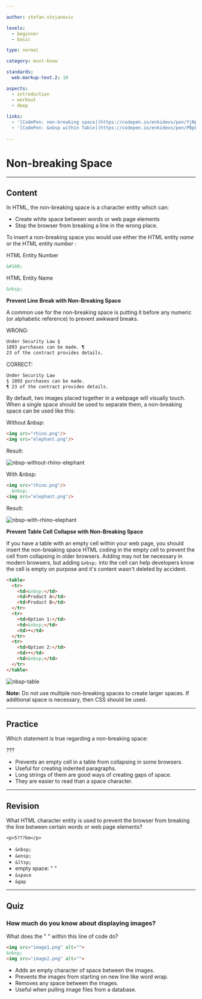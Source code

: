 ```yaml
---

author: stefan.stojanovic

levels:
  - beginner
  - basic

type: normal

category: must-know

standards:
  web.markup-text.2: 10

aspects:
  - introduction
  - workout
  - deep
  
links:
  - '[CodePen: non-breaking space](https://codepen.io/enkidevs/pen/YjNpVa){code}'
  - '[CodePen: &nbsp within Table](https://codepen.io/enkidevs/pen/PBpLqV){code}'
  
---
```

# Non-breaking Space

---
## Content

In HTML, the non-breaking space is a character entity which can:

* Create white space between words or web page elements
* Stop the browser from breaking a line in the wrong place.

To insert a non-breaking space you would use either the HTML entity *name* or the HTML entity *number* :

HTML Entity Number
```html
&#160;
```
HTML Entity Name
```html
&nbsp;
```
**Prevent Line Break with Non-Breaking Space**

A common use for the non-breaking space is putting it before any numeric (or alphabetic reference) to prevent awkward breaks. 

WRONG: 
```html
Under Security Law §
1893 purchases can be made. ¶
23 of the contract provides details.
```

CORRECT: 
```html
Under Security Law
§ 1893 purchases can be made.
¶ 23 of the contract provides details.
```

<!--[View CodePen](https://codepen.io/enkidevs/pen/YjNpVa)-->


By default, two images placed together in a webpage will visually touch. When a single space should be used to separate them, a non-breaking space can be used like this: 

Without &nbsp:
```html
<img src="rhino.png"/>
<img src="elephant.png"/>
```

Result:

![nbsp-without-rhino-elephant](%3Csvg%20xmlns%3D%22http%3A%2F%2Fwww.w3.org%2F2000%2Fsvg%22%20width%3D%22320%22%20height%3D%22196%22%3E%3Cg%20fill%3D%22none%22%20fill-rule%3D%22evenodd%22%3E%3Crect%20width%3D%22320%22%20height%3D%22196%22%20fill%3D%22%23FFF%22%20rx%3D%229%22%2F%3E%3Cg%20fill-rule%3D%22nonzero%22%3E%3Cg%20fill%3D%22%23F2B9F0%22%3E%3Cpath%20d%3D%22M66.61946%20119.6042c-.80816-3.0014-2.26284-5.84056-4.28325-8.27413-.80816-.8923-1.69713-1.62238-2.90937-1.86573-1.13143-.24336-2.26285%200-3.31346.56783-1.13142.56783-2.0204%201.46014-2.82856%202.43356-1.77795%202.35245-2.82856%204.94826-3.23264%207.86854-.40408%202.35244-.40408%204.7049-.16163%206.97622.08081%201.13566.16163%202.27133.16163%203.407v.08111c.56571.24336%201.21224.48671%201.85877.73007%202.82856.97343%206.38446%201.54126%2011.0718%201.78462%201.69713.08112%203.47508.08112%205.49548.08112%200-.24336-.08081-.48672-.08081-.8112-.24245-4.38041-.56572-8.76083-1.77796-12.97901zm17.77953%2011.1944c-.16163-3.32587-.56571-6.57063-1.69714-9.73426-.4849-1.37903-1.13142-2.67693-2.10121-3.8126-.32327-.32447-.72735-.64894-1.13143-.97342-.64653-.4056-1.29306-.4056-1.85877.08112-.72734.56783-1.45469%201.21678-2.0204%201.94685-1.77795%202.1091-2.74774%204.62378-3.23264%207.3007-.4849%202.5958-.72734%205.1105-1.13142%207.7063.64653%200%201.37387-.08112%202.10121-.08112%202.90938-.16224%206.0612-.4056%209.5363-.73007.64652-.08112%201.21223-.08112%201.85876-.16224%200-.08112-.08081-.16224-.08081-.24336-.16164-.4056-.16164-.8923-.24245-1.2979z%22%2F%3E%3Cpath%20d%3D%22M123.51394%2083.91189c-17.29463-25.95804-14.70851-22.14546-18.6685-26.85035.88898-2.1091%201.69714-4.13706%201.85877-6.81399.08082-1.37902%200-2.67692-.72735-3.97482-.4849-.89231-1.29305-1.37902-2.34366-1.37902-2.34366%200-5.49549%202.35244-7.1118%204.62377-19.1534-15.57482-22.06278-6.57063-32.16478%202.75804-10.102-14.35804-17.69871-.40559-5.41468%205.35385C46.41546%2071.0951%2041.64731%2091.86154%2042.0514%20109.46434c.08082%203.40699.08082%206.57062.40408%209.40979-3.23264%202.51468-5.73793%205.67832-7.43507%209.4909-.80816%201.86574-1.45469%203.73147-1.69714%205.75945-.64652%205.5972%202.66693%2011.43776%207.43508%2013.7902.32326.16224.4849.4056.4849.8112-.08082%202.10909.32326%204.21818.80815%206.24615.08082.24336.16164.56783.32327.81119.56571.81119%201.77795.81119%202.18203-.08112.16163-.32448.16163-.73007.16163-1.05455-.08081-.81119-.32326-1.54126-.40408-2.27133-.16163-.73007-.24245-1.54125-.32326-2.43356.88897.48671%201.69713.8923%202.42448%201.21678.64653.32448%201.21224.64895%201.85877.8923.64653.24337%201.21224.08113%201.61632-.40559.32326-.4867.40408-1.13566%200-1.62237-.16163-.24336-.4849-.4056-.72735-.56784-.88897-.4867-1.77795-.8923-2.66692-1.37902-.32327-.16223-.64653-.32447-1.05061-.56783.40408-.16224.64652-.32447.96979-.4056%201.0506-.40559%202.10122-.73006%203.15182-1.05454.24245-.08112.4849-.16224.72735-.32447.4849-.32448.64653-.8112.56571-1.37903-.08082-.4867-.4849-.97342-1.0506-.97342-.32327%200-.72735%200-1.05062.16224l-3.63672%201.21678c-.16163.08112-.32326.08112-.5657.16224.5657-2.02797%201.0506-3.89371%201.93958-5.67832.16163-.4056.40408-.8112.4849-1.21679.16162-.97342-.80817-1.7035-1.69715-1.37902-.4849.16224-.72734.48671-.88897.8923-.56571%201.29791-1.13143%202.59581-1.61632%203.97483-.40408%201.21679-.72735%202.51469-1.13143%203.89371-.24244-.16224-.4849-.24336-.64652-.4056-3.39428-2.27132-5.89957-7.3007-4.5257-12.0867%201.21224-4.21819%203.39427-7.78742%206.62691-10.7077.64653%202.83916%201.93959%205.27273%204.36407%207.13846-.16163-2.35245-.24245-4.78601-.08082-7.13846.32327-4.2993%201.61632-8.27413%204.36407-11.6%201.29305-1.62238%202.90937-2.83916%204.92977-3.407%202.66693-.73006%205.0106-.16223%207.11181%201.7035%201.29306%201.21679%202.26285%202.5958%203.15183%204.13707%201.5355%202.67692%202.66693%205.5972%203.15182%208.67972.08082.32447.16163.64895.16163.97342.32327-.4056.4849-.81119.64653-1.21678%201.05061-2.51469%202.42448-4.78601%204.60652-6.57063%202.42448-2.02797%204.84896-1.7035%207.03099.48671%201.29306%201.21679%202.0204%202.83916%202.66693%204.46154.88897%202.19021%201.37387%204.38042%201.69713%206.73287.24245%201.62238.32327%203.24475.4849%204.86713%200%20.32448%200%20.64895-.08082.89231.88898%200%201.85877-.08112%202.74775-.24336%2011.79914-1.37902%209.77874-7.62517%209.21303-13.70909-.4849-.16224-.9698-.4056-1.37388-.64895-2.26285-1.2979-4.12161-2.92028-5.81875-4.94825-2.9902-3.65035-5.89957-7.3007-8.40487-11.1944-.40408-.64896-.96979-1.2979-1.45468-1.94686-.08082-.16224-.24245-.24336-.32327-.4056-.32326-.56783-.32326-1.21678.08082-1.62237.40408-.48671%201.0506-.56783%201.61632-.24336.32326.16224.64653.48672.88897.8112.56572.81118%201.21224%201.54125%201.77796%202.43356%202.66692%203.97482%205.5763%207.7063%208.64731%2011.35664%201.0506%201.21678%202.26285%202.19021%203.5559%203.0014%202.42449%201.62238%204.12162%201.62238%205.33386%201.21678%209.45548-5.67832%2027.63908-20.36084%2019.71911-32.28531z%22%2F%3E%3C%2Fg%3E%3Cpath%20fill%3D%22%23000%22%20d%3D%22M86.17694%2072.23077c-.80816-.64895-2.26285-.56783-2.5053.24336-.16163.56783.80816%201.2979.80816%201.2979.24245.97342-.24244%201.46014-.08081%202.02797.40408%201.46014%201.29305%202.1091%202.10121%201.86573%201.5355-.4056%201.29306-4.13706-.32326-5.43496zm6.78855-2.10909c-.80816-.64895-2.26285-.56783-2.5053.24335-.16163.56784.80816%201.2979.80816%201.2979.24245.97343-.24245%201.46015-.08082%202.02798.40408%201.46014%201.29306%202.10909%202.10122%201.86573%201.45469-.4056%201.29306-4.13706-.32326-5.43496z%22%2F%3E%3Cpath%20fill%3D%22%239E0098%22%20d%3D%22M138.06082%2069.31049c-.08081.56783-.16163%201.13566-.32326%201.7035-.4849%201.37902-.9698%202.83916-1.69714%204.21818-1.37387%202.83916-2.99019%205.43496-5.01059%207.86853-2.10122%202.43357-4.5257%204.54266-7.27344%206.16503-1.93959%201.13567-4.12162%201.7035-6.38447%201.86574-.4849%200-.96979%200-1.45469-.16224-2.26284-.73007-3.79835-2.27133-4.36406-4.54266-.16163-.56783%200-1.21678.08082-1.86573%200-.24336.32326-.4056.4849-.56783.40407-.24336.88897-.48672%201.37386-.56784%204.44489-1.2979%208.40487-3.65034%2012.0416-6.57062l9.69791-8.03077c.4849-.4056%201.05061-.8112%201.69714-1.13567.4849-.24335.72734-.16224.88898.32448.08081.4056.16163.8923.24244%201.2979zm-31.84151%209.40979c-1.61632%200-2.90937-.64895-3.79835-2.02797-.88898-1.37902-1.5355-2.83916-2.10122-4.38042-.16163-.56783.24245-1.78462.88898-2.1091.64653-.32447%201.21224-.64894%201.93958-.8923%202.5053-.97343%204.92978-1.86573%207.43508-2.75804%202.5053-.97343%204.68733-2.51469%206.95017-3.97483%201.61633-1.05454%203.15183-2.1902%204.84897-3.16363.5657-.32448%201.29305-.56784%201.93958-.8112.64653-.24335%201.37387-.08111%201.93958.16224.56572.24336.80817.48672.72735%201.13567-.08082.56783-.16163%201.21678-.40408%201.7035-2.34367%205.67832-5.89957%2010.46433-11.0718%2013.87132-2.42448%201.54126-5.0914%202.67693-8.00078%203.16364-.4849%200-.88898.08112-1.29306.08112z%22%2F%3E%3Cpath%20fill%3D%22%23000%22%20d%3D%22M62.82111%20128.36504c-.08082-.97343-.32326-1.86574-.64653-2.83917-.4849-1.46014-1.85877-1.46014-2.66693-.40559-.24244.4056-.5657.73007-.72734%201.21678-.32326.8112-.64653%201.62238-.9698%202.35245-.0808.16224-.16162.4056-.16162.56783h-.08082c-.08082-.32447-.08082-.64895-.16163-.97342-.24245-1.13567-.56571-2.27133-1.13143-3.32588-.24244-.4056-.4849-.73007-.80816-1.05454-.4849-.4056-1.13142-.48672-1.61632%200-.32326.24335-.64653.56783-.80816.97342-.32326.64895-.64653%201.37902-.72734%202.1091-.16163%201.54125-.16163%203.08251-.32327%204.62377%202.82856.97343%206.38447%201.54126%2011.0718%201.78462v-.4056c0-1.62238-.08082-3.08252-.24245-4.62377zm19.88074-.81119c-.08081-.64895-.32326-1.2979-.56571-1.94686-.56571-1.13566-1.5355-1.13566-2.10122-.08112-.40408.64896-.64653%201.46014-.96979%202.19021-.24245.56784-.32326%201.05455-.4849%201.62238-.24244-1.21678-.40408-2.43356-.96979-3.48811-.16163-.32448-.4849-.73007-.72734-.97343-.40408-.32447-.88898-.4056-1.37387-.08112-.64653.32448-1.13143.89231-1.29306%201.54126-.24245.89231-.56571%201.78462-.64653%202.67693-.16163%201.21678-.16163%202.51468-.16163%203.73146%200%20.16224%200%20.32448.08082.4056%202.90937-.16224%206.0612-.4056%209.53629-.73007.08081-.16224.08081-.32448.08081-.56783-.24245-1.2979-.24245-2.75805-.40408-4.2993z%22%2F%3E%3C%2Fg%3E%3Cg%20fill-rule%3D%22nonzero%22%3E%3Cg%20fill%3D%22%23AAC5DD%22%3E%3Cpath%20d%3D%22M162.19082%2077.13325c.73028-.8135%201.70398-.8135%202.5154-.08135%204.21936%203.9048%201.54168%2011.63305%205.59876%201.38295.16229-.4881.48685-.89485.81142-1.3016%204.62507-4.7183%202.75881%2013.016%204.70621%2020.74425.32457%201.3016.81142%202.52185%201.78512%203.5794%2012.65809%2013.74816%2023.77449-67.6832%2060.53164-52.47075%2012.82037%205.28775%2051.20035%2061.5006%2023.12535%2082.0008%201.70398%201.7897%202.9211%203.82346%203.65137%206.1826.32457%201.22026.48685%202.52186.16229%203.82346-.40571%202.03375-1.5417%203.7421-3.24567%204.881l-1.46055.9762c0%20.24405.08115.40675.08115.56945.24342%201.54565.48685%203.00995.73027%204.5556.08114.3254%200%20.73215-.08114%201.05755-.16228.4881-.568.8135-1.13598.8135-.48685%200-.89256-.24405-1.13599-.6508-.08114-.24405-.16228-.56945-.24342-.8135-.16228-.8135-.24343-1.627-.32457-2.52185-.24342.08135-.32456.1627-.48685.24405l-2.19082%201.22025c-.73027.40675-1.46055.24405-1.78511-.40675-.40571-.6508-.16229-1.3016.48684-1.7897l1.21713-.73215.73027-.4881c-.32456-.1627-.56799-.1627-.81141-.1627-.73028-.08135-1.46055-.08135-2.19083-.1627-.56799-.08135-.9737-.3254-1.21712-.89485-.24343-.8135.32457-1.54565%201.21712-1.54565.81142%200%201.62284.08135%202.43425.08135.81142%200%201.78512.1627%202.5154-.08135.8114-.24405%201.46054-.89485%202.19081-1.38295%201.78512-1.38295%202.43425-3.17265%201.9474-5.28775-.32456-1.4643-.9737-2.7659-1.86625-3.98615-.48685-.6508-1.05484-1.3016-1.62284-1.9524-2.51539%201.54565-5.51762%202.7659-9.00671%203.7421-.08115-.9762-.16229-2.03375-.40571-3.00995-.40571-2.52185-.9737-4.96235-2.02854-7.3215-1.13598-2.6032-2.67767-4.881-5.03078-6.508-1.70397-1.1389-3.48909-1.9524-5.59877-2.03375-2.27197-.08135-4.13822.73215-5.59877%202.52185-.89256%201.05755-1.5417%202.2778-1.9474%203.66075-.4057%201.22025-.64913%202.52185-.9737%203.7421%200%20.1627-.08114.24405-.08114.40675h-.16229c-.24342-.6508-.56799-1.3016-.81141-2.03375-1.13598-2.4405-2.59653-4.5556-4.62507-6.3453-1.46055-1.22025-3.00224-2.1151-4.8685-2.4405-2.43425-.40675-4.54393.24405-6.2479%202.03375-.81142.8135-1.46055%201.7897-1.9474%202.7659-1.46055%203.00995-2.3531%206.1826-2.27197%209.51795%200%201.54565.08115%203.0913.16229%204.5556v.24405c-7.46503-3.5794-7.2216-17.00215-6.00448-26.27605.24342-3.5794%205.76105-4.31156%2016.47174-11.5517%203.40795%201.7897%203.32681%201.7897%203.65138%201.87104%201.21712.40675%202.19082-1.1389%201.21712-2.03375-.9737-.9762-2.9211-.8135-5.35535-4.31155-1.21712-1.7897-1.46054-2.2778-2.19082-2.35915-3.08338-.40675-.16228%203.4167.89256%204.881-17.20202%209.19255-32.21322%2030.99436-48.68496%2011.8771-5.76106-6.9961-9.169-26.8455-5.19307-30.99435z%22%2F%3E%3Cpath%20d%3D%22M230.51205%20137.82036v-.9762c0-3.0913%200-6.10125.568-9.1112.24342-1.38295.73027-2.7659%201.13598-4.14885.16228-.4881.4057-.9762.73027-1.4643%201.29827-2.1151%203.00224-2.84725%205.35535-2.19645%201.86626.4881%203.40795%201.54565%204.70621%203.00995%201.70398%201.87105%202.67767%204.0675%203.3268%206.508.64914%202.1151%201.05485%204.31155%201.21713%206.58935v.8135c-.9737.24405-1.9474.40675-3.00224.56945-.08114-1.05755-.24342-2.19645-.48685-3.254-.16228-.56945-.32456-1.1389-.56799-1.627-.24342-.56945-.56799-1.05755-.9737-1.4643-.64913-.73215-1.54169-.8135-2.27196-.1627-.40571.40675-.89256.9762-1.05484%201.54565-.40571.9762-.64914%202.03375-1.05484%203.17265-.08115-.1627-.16229-.40675-.24343-.56945-.32457-.73215-.64913-1.4643-1.05484-2.1151-.24343-.40675-.568-.8135-.9737-1.22025-.9737-.9762-2.10968-.73215-2.75881.4881-.16229.3254-.32457.6508-.40571%201.05755-.24343%201.38295-.48685%202.84725-.64914%204.2302-.08114.4881%200%20.8135.24343%201.05755h-2.10968c.24342-.3254.32456-.4881.32456-.73215zm-20.20425-2.2778c-.16229-2.1151-.24343-4.14885-.08115-6.26395.08114-.9762.24343-1.9524.568-2.84725.56799-1.87105%201.21712-3.7421%202.51538-5.3691.73028-.9762%201.78512-1.54565%203.00224-1.70835.89256-.1627%201.78512.08135%202.59653.40675%201.70398.73215%203.08339%201.9524%204.21937%203.33535%201.78511%202.19645%202.9211%204.79965%203.57023%207.4842.48685%202.03375.73027%204.0675%201.13598%206.10125.08114.40675.08114.89485.16228%201.3016%200%20.1627.08115.3254.16229.4881-1.46055%200-3.00224-.08135-4.54393-.1627.16228-.1627.24342-.40675.32456-.6508.08115-.1627.08115-.40675.08115-.56945-.08115-1.70835-.24343-3.49805-.81142-5.12505-.24342-.6508-.568-1.3016-1.05484-1.7897-.81142-.73215-1.62283-.6508-2.27197.1627-.32456.40675-.56799.89485-.81141%201.4643-.32457.8135-.64913%201.627-.9737%202.52185-.08114.1627-.16228.40675-.24343.56945h-.16228c-.16228-.56945-.24342-1.22025-.4057-1.7897-.24343-.8135-.568-1.70835-.89256-2.52185-.16229-.40675-.48685-.73215-.81142-.9762-.64913-.56945-1.29827-.56945-1.9474.08135s-1.05484%201.38295-1.29826%202.2778c-.24343%201.22025-.48685%202.35915-.64914%203.5794-.08114.4881-.16228%201.05755-.16228%201.627v.1627c-.4057-.08135-.73028-.08135-1.13598-.1627h-.16229v-.24405c.08114-.73215.08114-1.05755.08114-1.38295z%22%2F%3E%3C%2Fg%3E%3Cpath%20fill%3D%22%231B6DA2%22%20d%3D%22M199.84053%2046.38295c-3.00224-.40675-5.59877.56945-7.70845%202.84725-2.19083%202.2778-3.32681%204.96235-3.97594%207.9723-.16229.8135-.32457%201.70835-.40571%202.6032-.08114.8135-.08114%201.627-.16228%202.2778.08114%203.00995.73027%205.61315%202.19082%208.05365.64913%201.05755%201.29826%202.1151%201.86626%203.17265.73027%201.3016%201.29826%202.68455%201.62283%204.14885.32456%201.627.16228%203.254%200%204.881l-.48685%204.14885c5.2742-10.5755%2011.60325-23.7542%2020.04198-31.8892%200-.08135-.08115-.08135-.08115-.1627-3.00224-4.79965-7.38388-7.3215-12.90151-8.05365zm88.76891%2044.2544c-.4057-1.7897-1.05484-3.4167-2.10968-4.79965-1.46055-1.9524-3.00224-3.82345-4.54393-5.77585-.56799-.73215-1.13598-1.4643-1.70397-2.2778-1.13598-1.627-1.78512-3.49805-1.62283-5.5318.16228-2.1151.4057-4.31155.64913-6.42665.16228-1.7897.32457-3.5794.32457-5.45045-.08115-3.5794-1.37941-6.6707-3.81366-9.35525-1.78511-2.03375-3.8948-3.66075-6.49133-4.5556-6.32904-2.35915-12.0901-1.22025-17.03973%203.4167-2.02855%201.9524-3.57024%204.2302-4.62508%206.8334h-.16228c8.03302%208.9485%2017.52659%2023.99825%2021.6648%2038.7226.08115.1627.1623.24405.24343.40675.568.73215%201.21713%201.4643%201.86626%202.1151.73027.73215%201.70397%201.22025%202.75882%201.4643%203.3268.73215%206.57247.73215%209.89927-.40675%202.9211-.9762%205.59877-4.14885%204.70621-8.37905z%22%2F%3E%3Cpath%20fill%3D%22%23000%22%20d%3D%22M211.6872%20135.21716c.16229-1.22025.40571-2.35915.64914-3.5794.16228-.89485.64913-1.627%201.29826-2.2778.64913-.56945%201.29827-.6508%201.9474-.08135.32457.3254.64913.6508.81142.9762.32456.8135.64913%201.627.89255%202.52185.16229.56945.24343%201.22025.40571%201.7897h.16228c.08115-.1627.16229-.40675.24343-.56945.32457-.8135.64913-1.70835.9737-2.52185.24342-.4881.48685-.9762.81141-1.4643.64914-.8135%201.46055-.89485%202.27197-.1627.56799.4881.81142%201.1389%201.05484%201.7897.568%201.627.73027%203.4167.81142%205.12505%200%20.1627%200%20.40675-.08115.56945-.08114.24405-.16228.4881-.32456.6508-3.73252-.24405-7.7896-.6508-12.0901-1.22025v-.1627c0-.3254.08114-.8135.16228-1.38295zm20.44769%202.1151c.16228-1.38295.4057-2.84725.64913-4.2302.08114-.3254.24342-.73215.4057-1.05755.64914-1.22025%201.78512-1.4643%202.75882-.4881.32457.3254.64913.73215.9737%201.22025.4057.6508.73028%201.4643%201.05484%202.1151.08114.1627.16229.40675.24343.56945.32456-1.05755.64913-2.1151%201.05484-3.17265.24342-.56945.64913-1.05755%201.05484-1.54565.73027-.6508%201.62283-.56945%202.27196.1627.40571.4881.73028.9762.9737%201.4643.24343.4881.40571%201.05755.568%201.627.24342%201.05755.4057%202.1151.48684%203.254-3.65137.6508-7.70845.9762-12.25238%201.05755-.16228-.1627-.24342-.4881-.24342-.9762zm-8.11416-62.88356c.73027-.56945%202.02854-.56945%202.27196.1627.16228.4881-.73027%201.22025-.73027%201.22025-.16229.89485.24342%201.3016.16228%201.87105-.32457%201.38295-1.13598%201.9524-1.86626%201.70835-1.3794-.40675-1.29826-3.7421.16229-4.96235zm-6.08563-1.7897c.73028-.56945%202.02855-.56945%202.27197.1627.16228.4881-.73027%201.22025-.73027%201.22025-.16229.89485.24342%201.3016.16228%201.87105-.32457%201.38295-1.13598%201.9524-1.86626%201.70835-1.46055-.40675-1.29826-3.7421.16229-4.96235z%22%2F%3E%3C%2Fg%3E%3Cpath%20stroke%3D%22%23F2B9F0%22%20stroke-width%3D%223%22%20d%3D%22M22.5%2021.5h126v153h-126z%22%2F%3E%3Cpath%20stroke%3D%22%23AAC5DD%22%20stroke-width%3D%223%22%20d%3D%22M151.5%2021.5h144v153h-144z%22%2F%3E%3C%2Fg%3E%3C%2Fsvg%3E)

With &nbsp:
```html
<img src="rhino.png"/>
  &nbsp;
<img src="elephant.png"/>
```

Result:

![nbsp-with-rhino-elephant](%3Csvg%20xmlns%3D%22http%3A%2F%2Fwww.w3.org%2F2000%2Fsvg%22%20width%3D%22320%22%20height%3D%22196%22%3E%3Cg%20fill%3D%22none%22%20fill-rule%3D%22evenodd%22%3E%3Crect%20width%3D%22320%22%20height%3D%22196%22%20fill%3D%22%23FFF%22%20rx%3D%229%22%2F%3E%3Cg%20fill-rule%3D%22nonzero%22%3E%3Cg%20fill%3D%22%23F2B9F0%22%3E%3Cpath%20d%3D%22M66.61946%20119.6042c-.80816-3.0014-2.26284-5.84056-4.28325-8.27413-.80816-.8923-1.69713-1.62238-2.90937-1.86573-1.13143-.24336-2.26285%200-3.31346.56783-1.13142.56783-2.0204%201.46014-2.82856%202.43356-1.77795%202.35245-2.82856%204.94826-3.23264%207.86854-.40408%202.35244-.40408%204.7049-.16163%206.97622.08081%201.13566.16163%202.27133.16163%203.407v.08111c.56571.24336%201.21224.48671%201.85877.73007%202.82856.97343%206.38446%201.54126%2011.0718%201.78462%201.69713.08112%203.47508.08112%205.49548.08112%200-.24336-.08081-.48672-.08081-.8112-.24245-4.38041-.56572-8.76083-1.77796-12.97901zm17.77953%2011.1944c-.16163-3.32587-.56571-6.57063-1.69714-9.73426-.4849-1.37903-1.13142-2.67693-2.10121-3.8126-.32327-.32447-.72735-.64894-1.13143-.97342-.64653-.4056-1.29306-.4056-1.85877.08112-.72734.56783-1.45469%201.21678-2.0204%201.94685-1.77795%202.1091-2.74774%204.62378-3.23264%207.3007-.4849%202.5958-.72734%205.1105-1.13142%207.7063.64653%200%201.37387-.08112%202.10121-.08112%202.90938-.16224%206.0612-.4056%209.5363-.73007.64652-.08112%201.21223-.08112%201.85876-.16224%200-.08112-.08081-.16224-.08081-.24336-.16164-.4056-.16164-.8923-.24245-1.2979z%22%2F%3E%3Cpath%20d%3D%22M123.51394%2083.91189c-17.29463-25.95804-14.70851-22.14546-18.6685-26.85035.88898-2.1091%201.69714-4.13706%201.85877-6.81399.08082-1.37902%200-2.67692-.72735-3.97482-.4849-.89231-1.29305-1.37902-2.34366-1.37902-2.34366%200-5.49549%202.35244-7.1118%204.62377-19.1534-15.57482-22.06278-6.57063-32.16478%202.75804-10.102-14.35804-17.69871-.40559-5.41468%205.35385C46.41546%2071.0951%2041.64731%2091.86154%2042.0514%20109.46434c.08082%203.40699.08082%206.57062.40408%209.40979-3.23264%202.51468-5.73793%205.67832-7.43507%209.4909-.80816%201.86574-1.45469%203.73147-1.69714%205.75945-.64652%205.5972%202.66693%2011.43776%207.43508%2013.7902.32326.16224.4849.4056.4849.8112-.08082%202.10909.32326%204.21818.80815%206.24615.08082.24336.16164.56783.32327.81119.56571.81119%201.77795.81119%202.18203-.08112.16163-.32448.16163-.73007.16163-1.05455-.08081-.81119-.32326-1.54126-.40408-2.27133-.16163-.73007-.24245-1.54125-.32326-2.43356.88897.48671%201.69713.8923%202.42448%201.21678.64653.32448%201.21224.64895%201.85877.8923.64653.24337%201.21224.08113%201.61632-.40559.32326-.4867.40408-1.13566%200-1.62237-.16163-.24336-.4849-.4056-.72735-.56784-.88897-.4867-1.77795-.8923-2.66692-1.37902-.32327-.16223-.64653-.32447-1.05061-.56783.40408-.16224.64652-.32447.96979-.4056%201.0506-.40559%202.10122-.73006%203.15182-1.05454.24245-.08112.4849-.16224.72735-.32447.4849-.32448.64653-.8112.56571-1.37903-.08082-.4867-.4849-.97342-1.0506-.97342-.32327%200-.72735%200-1.05062.16224l-3.63672%201.21678c-.16163.08112-.32326.08112-.5657.16224.5657-2.02797%201.0506-3.89371%201.93958-5.67832.16163-.4056.40408-.8112.4849-1.21679.16162-.97342-.80817-1.7035-1.69715-1.37902-.4849.16224-.72734.48671-.88897.8923-.56571%201.29791-1.13143%202.59581-1.61632%203.97483-.40408%201.21679-.72735%202.51469-1.13143%203.89371-.24244-.16224-.4849-.24336-.64652-.4056-3.39428-2.27132-5.89957-7.3007-4.5257-12.0867%201.21224-4.21819%203.39427-7.78742%206.62691-10.7077.64653%202.83916%201.93959%205.27273%204.36407%207.13846-.16163-2.35245-.24245-4.78601-.08082-7.13846.32327-4.2993%201.61632-8.27413%204.36407-11.6%201.29305-1.62238%202.90937-2.83916%204.92977-3.407%202.66693-.73006%205.0106-.16223%207.11181%201.7035%201.29306%201.21679%202.26285%202.5958%203.15183%204.13707%201.5355%202.67692%202.66693%205.5972%203.15182%208.67972.08082.32447.16163.64895.16163.97342.32327-.4056.4849-.81119.64653-1.21678%201.05061-2.51469%202.42448-4.78601%204.60652-6.57063%202.42448-2.02797%204.84896-1.7035%207.03099.48671%201.29306%201.21679%202.0204%202.83916%202.66693%204.46154.88897%202.19021%201.37387%204.38042%201.69713%206.73287.24245%201.62238.32327%203.24475.4849%204.86713%200%20.32448%200%20.64895-.08082.89231.88898%200%201.85877-.08112%202.74775-.24336%2011.79914-1.37902%209.77874-7.62517%209.21303-13.70909-.4849-.16224-.9698-.4056-1.37388-.64895-2.26285-1.2979-4.12161-2.92028-5.81875-4.94825-2.9902-3.65035-5.89957-7.3007-8.40487-11.1944-.40408-.64896-.96979-1.2979-1.45468-1.94686-.08082-.16224-.24245-.24336-.32327-.4056-.32326-.56783-.32326-1.21678.08082-1.62237.40408-.48671%201.0506-.56783%201.61632-.24336.32326.16224.64653.48672.88897.8112.56572.81118%201.21224%201.54125%201.77796%202.43356%202.66692%203.97482%205.5763%207.7063%208.64731%2011.35664%201.0506%201.21678%202.26285%202.19021%203.5559%203.0014%202.42449%201.62238%204.12162%201.62238%205.33386%201.21678%209.45548-5.67832%2027.63908-20.36084%2019.71911-32.28531z%22%2F%3E%3C%2Fg%3E%3Cpath%20fill%3D%22%23000%22%20d%3D%22M86.17694%2072.23077c-.80816-.64895-2.26285-.56783-2.5053.24336-.16163.56783.80816%201.2979.80816%201.2979.24245.97342-.24244%201.46014-.08081%202.02797.40408%201.46014%201.29305%202.1091%202.10121%201.86573%201.5355-.4056%201.29306-4.13706-.32326-5.43496zm6.78855-2.10909c-.80816-.64895-2.26285-.56783-2.5053.24335-.16163.56784.80816%201.2979.80816%201.2979.24245.97343-.24245%201.46015-.08082%202.02798.40408%201.46014%201.29306%202.10909%202.10122%201.86573%201.45469-.4056%201.29306-4.13706-.32326-5.43496z%22%2F%3E%3Cpath%20fill%3D%22%239E0098%22%20d%3D%22M138.06082%2069.31049c-.08081.56783-.16163%201.13566-.32326%201.7035-.4849%201.37902-.9698%202.83916-1.69714%204.21818-1.37387%202.83916-2.99019%205.43496-5.01059%207.86853-2.10122%202.43357-4.5257%204.54266-7.27344%206.16503-1.93959%201.13567-4.12162%201.7035-6.38447%201.86574-.4849%200-.96979%200-1.45469-.16224-2.26284-.73007-3.79835-2.27133-4.36406-4.54266-.16163-.56783%200-1.21678.08082-1.86573%200-.24336.32326-.4056.4849-.56783.40407-.24336.88897-.48672%201.37386-.56784%204.44489-1.2979%208.40487-3.65034%2012.0416-6.57062l9.69791-8.03077c.4849-.4056%201.05061-.8112%201.69714-1.13567.4849-.24335.72734-.16224.88898.32448.08081.4056.16163.8923.24244%201.2979zm-31.84151%209.40979c-1.61632%200-2.90937-.64895-3.79835-2.02797-.88898-1.37902-1.5355-2.83916-2.10122-4.38042-.16163-.56783.24245-1.78462.88898-2.1091.64653-.32447%201.21224-.64894%201.93958-.8923%202.5053-.97343%204.92978-1.86573%207.43508-2.75804%202.5053-.97343%204.68733-2.51469%206.95017-3.97483%201.61633-1.05454%203.15183-2.1902%204.84897-3.16363.5657-.32448%201.29305-.56784%201.93958-.8112.64653-.24335%201.37387-.08111%201.93958.16224.56572.24336.80817.48672.72735%201.13567-.08082.56783-.16163%201.21678-.40408%201.7035-2.34367%205.67832-5.89957%2010.46433-11.0718%2013.87132-2.42448%201.54126-5.0914%202.67693-8.00078%203.16364-.4849%200-.88898.08112-1.29306.08112z%22%2F%3E%3Cpath%20fill%3D%22%23000%22%20d%3D%22M62.82111%20128.36504c-.08082-.97343-.32326-1.86574-.64653-2.83917-.4849-1.46014-1.85877-1.46014-2.66693-.40559-.24244.4056-.5657.73007-.72734%201.21678-.32326.8112-.64653%201.62238-.9698%202.35245-.0808.16224-.16162.4056-.16162.56783h-.08082c-.08082-.32447-.08082-.64895-.16163-.97342-.24245-1.13567-.56571-2.27133-1.13143-3.32588-.24244-.4056-.4849-.73007-.80816-1.05454-.4849-.4056-1.13142-.48672-1.61632%200-.32326.24335-.64653.56783-.80816.97342-.32326.64895-.64653%201.37902-.72734%202.1091-.16163%201.54125-.16163%203.08251-.32327%204.62377%202.82856.97343%206.38447%201.54126%2011.0718%201.78462v-.4056c0-1.62238-.08082-3.08252-.24245-4.62377zm19.88074-.81119c-.08081-.64895-.32326-1.2979-.56571-1.94686-.56571-1.13566-1.5355-1.13566-2.10122-.08112-.40408.64896-.64653%201.46014-.96979%202.19021-.24245.56784-.32326%201.05455-.4849%201.62238-.24244-1.21678-.40408-2.43356-.96979-3.48811-.16163-.32448-.4849-.73007-.72734-.97343-.40408-.32447-.88898-.4056-1.37387-.08112-.64653.32448-1.13143.89231-1.29306%201.54126-.24245.89231-.56571%201.78462-.64653%202.67693-.16163%201.21678-.16163%202.51468-.16163%203.73146%200%20.16224%200%20.32448.08082.4056%202.90937-.16224%206.0612-.4056%209.53629-.73007.08081-.16224.08081-.32448.08081-.56783-.24245-1.2979-.24245-2.75805-.40408-4.2993z%22%2F%3E%3C%2Fg%3E%3Cg%20fill-rule%3D%22nonzero%22%3E%3Cg%20fill%3D%22%23AAC5DD%22%3E%3Cpath%20d%3D%22M164.19082%2077.13325c.73028-.8135%201.70398-.8135%202.5154-.08135%204.21936%203.9048%201.54168%2011.63305%205.59876%201.38295.16229-.4881.48685-.89485.81142-1.3016%204.62507-4.7183%202.75881%2013.016%204.70621%2020.74425.32457%201.3016.81142%202.52185%201.78512%203.5794%2012.65809%2013.74816%2023.77449-67.6832%2060.53164-52.47075%2012.82037%205.28775%2051.20035%2061.5006%2023.12535%2082.0008%201.70398%201.7897%202.9211%203.82346%203.65137%206.1826.32457%201.22026.48685%202.52186.16229%203.82346-.40571%202.03375-1.5417%203.7421-3.24567%204.881l-1.46055.9762c0%20.24405.08115.40675.08115.56945.24342%201.54565.48685%203.00995.73027%204.5556.08114.3254%200%20.73215-.08114%201.05755-.16228.4881-.568.8135-1.13598.8135-.48685%200-.89256-.24405-1.13599-.6508-.08114-.24405-.16228-.56945-.24342-.8135-.16228-.8135-.24343-1.627-.32457-2.52185-.24342.08135-.32456.1627-.48685.24405l-2.19082%201.22025c-.73027.40675-1.46055.24405-1.78511-.40675-.40571-.6508-.16229-1.3016.48684-1.7897l1.21713-.73215.73027-.4881c-.32456-.1627-.56799-.1627-.81141-.1627-.73028-.08135-1.46055-.08135-2.19083-.1627-.56799-.08135-.9737-.3254-1.21712-.89485-.24343-.8135.32457-1.54565%201.21712-1.54565.81142%200%201.62284.08135%202.43425.08135.81142%200%201.78512.1627%202.5154-.08135.8114-.24405%201.46054-.89485%202.19081-1.38295%201.78512-1.38295%202.43425-3.17265%201.9474-5.28775-.32456-1.4643-.9737-2.7659-1.86625-3.98615-.48685-.6508-1.05484-1.3016-1.62284-1.9524-2.51539%201.54565-5.51762%202.7659-9.00671%203.7421-.08115-.9762-.16229-2.03375-.40571-3.00995-.40571-2.52185-.9737-4.96235-2.02854-7.3215-1.13598-2.6032-2.67767-4.881-5.03078-6.508-1.70397-1.1389-3.48909-1.9524-5.59877-2.03375-2.27197-.08135-4.13822.73215-5.59877%202.52185-.89256%201.05755-1.5417%202.2778-1.9474%203.66075-.4057%201.22025-.64913%202.52185-.9737%203.7421%200%20.1627-.08114.24405-.08114.40675h-.16229c-.24342-.6508-.56799-1.3016-.81141-2.03375-1.13598-2.4405-2.59653-4.5556-4.62507-6.3453-1.46055-1.22025-3.00224-2.1151-4.8685-2.4405-2.43425-.40675-4.54393.24405-6.2479%202.03375-.81142.8135-1.46055%201.7897-1.9474%202.7659-1.46055%203.00995-2.3531%206.1826-2.27197%209.51795%200%201.54565.08115%203.0913.16229%204.5556v.24405c-7.46503-3.5794-7.2216-17.00215-6.00448-26.27605.24342-3.5794%205.76105-4.31156%2016.47174-11.5517%203.40795%201.7897%203.32681%201.7897%203.65138%201.87104%201.21712.40675%202.19082-1.1389%201.21712-2.03375-.9737-.9762-2.9211-.8135-5.35535-4.31155-1.21712-1.7897-1.46054-2.2778-2.19082-2.35915-3.08338-.40675-.16228%203.4167.89256%204.881-17.20202%209.19255-32.21322%2030.99436-48.68496%2011.8771-5.76106-6.9961-9.169-26.8455-5.19307-30.99435z%22%2F%3E%3Cpath%20d%3D%22M232.51205%20137.82036v-.9762c0-3.0913%200-6.10125.568-9.1112.24342-1.38295.73027-2.7659%201.13598-4.14885.16228-.4881.4057-.9762.73027-1.4643%201.29827-2.1151%203.00224-2.84725%205.35535-2.19645%201.86626.4881%203.40795%201.54565%204.70621%203.00995%201.70398%201.87105%202.67767%204.0675%203.3268%206.508.64914%202.1151%201.05485%204.31155%201.21713%206.58935v.8135c-.9737.24405-1.9474.40675-3.00224.56945-.08114-1.05755-.24342-2.19645-.48685-3.254-.16228-.56945-.32456-1.1389-.56799-1.627-.24342-.56945-.56799-1.05755-.9737-1.4643-.64913-.73215-1.54169-.8135-2.27196-.1627-.40571.40675-.89256.9762-1.05484%201.54565-.40571.9762-.64914%202.03375-1.05484%203.17265-.08115-.1627-.16229-.40675-.24343-.56945-.32457-.73215-.64913-1.4643-1.05484-2.1151-.24343-.40675-.568-.8135-.9737-1.22025-.9737-.9762-2.10968-.73215-2.75881.4881-.16229.3254-.32457.6508-.40571%201.05755-.24343%201.38295-.48685%202.84725-.64914%204.2302-.08114.4881%200%20.8135.24343%201.05755h-2.10968c.24342-.3254.32456-.4881.32456-.73215zm-20.20425-2.2778c-.16229-2.1151-.24343-4.14885-.08115-6.26395.08114-.9762.24343-1.9524.568-2.84725.56799-1.87105%201.21712-3.7421%202.51538-5.3691.73028-.9762%201.78512-1.54565%203.00224-1.70835.89256-.1627%201.78512.08135%202.59653.40675%201.70398.73215%203.08339%201.9524%204.21937%203.33535%201.78511%202.19645%202.9211%204.79965%203.57023%207.4842.48685%202.03375.73027%204.0675%201.13598%206.10125.08114.40675.08114.89485.16228%201.3016%200%20.1627.08115.3254.16229.4881-1.46055%200-3.00224-.08135-4.54393-.1627.16228-.1627.24342-.40675.32456-.6508.08115-.1627.08115-.40675.08115-.56945-.08115-1.70835-.24343-3.49805-.81142-5.12505-.24342-.6508-.568-1.3016-1.05484-1.7897-.81142-.73215-1.62283-.6508-2.27197.1627-.32456.40675-.56799.89485-.81141%201.4643-.32457.8135-.64913%201.627-.9737%202.52185-.08114.1627-.16228.40675-.24343.56945h-.16228c-.16228-.56945-.24342-1.22025-.4057-1.7897-.24343-.8135-.568-1.70835-.89256-2.52185-.16229-.40675-.48685-.73215-.81142-.9762-.64913-.56945-1.29827-.56945-1.9474.08135s-1.05484%201.38295-1.29826%202.2778c-.24343%201.22025-.48685%202.35915-.64914%203.5794-.08114.4881-.16228%201.05755-.16228%201.627v.1627c-.4057-.08135-.73028-.08135-1.13598-.1627h-.16229v-.24405c.08114-.73215.08114-1.05755.08114-1.38295z%22%2F%3E%3C%2Fg%3E%3Cpath%20fill%3D%22%231B6DA2%22%20d%3D%22M201.84053%2046.38295c-3.00224-.40675-5.59877.56945-7.70845%202.84725-2.19083%202.2778-3.32681%204.96235-3.97594%207.9723-.16229.8135-.32457%201.70835-.40571%202.6032-.08114.8135-.08114%201.627-.16228%202.2778.08114%203.00995.73027%205.61315%202.19082%208.05365.64913%201.05755%201.29826%202.1151%201.86626%203.17265.73027%201.3016%201.29826%202.68455%201.62283%204.14885.32456%201.627.16228%203.254%200%204.881l-.48685%204.14885c5.2742-10.5755%2011.60325-23.7542%2020.04198-31.8892%200-.08135-.08115-.08135-.08115-.1627-3.00224-4.79965-7.38388-7.3215-12.90151-8.05365zm88.76891%2044.2544c-.4057-1.7897-1.05484-3.4167-2.10968-4.79965-1.46055-1.9524-3.00224-3.82345-4.54393-5.77585-.56799-.73215-1.13598-1.4643-1.70397-2.2778-1.13598-1.627-1.78512-3.49805-1.62283-5.5318.16228-2.1151.4057-4.31155.64913-6.42665.16228-1.7897.32457-3.5794.32457-5.45045-.08115-3.5794-1.37941-6.6707-3.81366-9.35525-1.78511-2.03375-3.8948-3.66075-6.49133-4.5556-6.32904-2.35915-12.0901-1.22025-17.03973%203.4167-2.02855%201.9524-3.57024%204.2302-4.62508%206.8334h-.16228c8.03302%208.9485%2017.52659%2023.99825%2021.6648%2038.7226.08115.1627.1623.24405.24343.40675.568.73215%201.21713%201.4643%201.86626%202.1151.73027.73215%201.70397%201.22025%202.75882%201.4643%203.3268.73215%206.57247.73215%209.89927-.40675%202.9211-.9762%205.59877-4.14885%204.70621-8.37905z%22%2F%3E%3Cpath%20fill%3D%22%23000%22%20d%3D%22M213.6872%20135.21716c.16229-1.22025.40571-2.35915.64914-3.5794.16228-.89485.64913-1.627%201.29826-2.2778.64913-.56945%201.29827-.6508%201.9474-.08135.32457.3254.64913.6508.81142.9762.32456.8135.64913%201.627.89255%202.52185.16229.56945.24343%201.22025.40571%201.7897h.16228c.08115-.1627.16229-.40675.24343-.56945.32457-.8135.64913-1.70835.9737-2.52185.24342-.4881.48685-.9762.81141-1.4643.64914-.8135%201.46055-.89485%202.27197-.1627.56799.4881.81142%201.1389%201.05484%201.7897.568%201.627.73027%203.4167.81142%205.12505%200%20.1627%200%20.40675-.08115.56945-.08114.24405-.16228.4881-.32456.6508-3.73252-.24405-7.7896-.6508-12.0901-1.22025v-.1627c0-.3254.08114-.8135.16228-1.38295zm20.44769%202.1151c.16228-1.38295.4057-2.84725.64913-4.2302.08114-.3254.24342-.73215.4057-1.05755.64914-1.22025%201.78512-1.4643%202.75882-.4881.32457.3254.64913.73215.9737%201.22025.4057.6508.73028%201.4643%201.05484%202.1151.08114.1627.16229.40675.24343.56945.32456-1.05755.64913-2.1151%201.05484-3.17265.24342-.56945.64913-1.05755%201.05484-1.54565.73027-.6508%201.62283-.56945%202.27196.1627.40571.4881.73028.9762.9737%201.4643.24343.4881.40571%201.05755.568%201.627.24342%201.05755.4057%202.1151.48684%203.254-3.65137.6508-7.70845.9762-12.25238%201.05755-.16228-.1627-.24342-.4881-.24342-.9762zm-8.11416-62.88356c.73027-.56945%202.02854-.56945%202.27196.1627.16228.4881-.73027%201.22025-.73027%201.22025-.16229.89485.24342%201.3016.16228%201.87105-.32457%201.38295-1.13598%201.9524-1.86626%201.70835-1.3794-.40675-1.29826-3.7421.16229-4.96235zm-6.08563-1.7897c.73028-.56945%202.02855-.56945%202.27197.1627.16228.4881-.73027%201.22025-.73027%201.22025-.16229.89485.24342%201.3016.16228%201.87105-.32457%201.38295-1.13598%201.9524-1.86626%201.70835-1.46055-.40675-1.29826-3.7421.16229-4.96235z%22%2F%3E%3C%2Fg%3E%3Cpath%20stroke%3D%22%23F2B9F0%22%20stroke-width%3D%223%22%20d%3D%22M22.5%2021.5h126v153h-126z%22%2F%3E%3Cpath%20stroke%3D%22%23AAC5DD%22%20stroke-width%3D%223%22%20d%3D%22M153.5%2021.5h144v153h-144z%22%2F%3E%3C%2Fg%3E%3C%2Fsvg%3E)

**Prevent Table Cell Collapse with Non-Breaking Space**

If you have a table with an empty cell within your web page, you should insert the non-breaking space HTML coding in the empty cell to prevent the cell from collapsing in older browsers. Adding may not be necessary in modern browsers, but adding `&nbsp;` into the cell can help developers know the cell is empty on purpose and it's content wasn't deleted by accident. 

```html
<table>
  <tr>
    <td>&nbsp;</td>
    <td>Product A</td>
    <td>Product B</td>
  </tr>
  <tr>
    <td>Option 1:</td>
    <td>&nbsp;</td>
    <td>•</td>
  </tr>
  <tr>
    <td>Option 2:</td>
    <td>•</td>
    <td>&nbsp;</td>
  </tr>
</table>
```

![nbsp-table](%3Csvg%20xmlns%3D%22http%3A%2F%2Fwww.w3.org%2F2000%2Fsvg%22%20width%3D%22320%22%20height%3D%22150%22%3E%3Cg%20fill%3D%22none%22%20fill-rule%3D%22evenodd%22%3E%3Crect%20width%3D%22320%22%20height%3D%22150%22%20fill%3D%22%23FFF%22%20rx%3D%229%22%2F%3E%3Cpath%20stroke%3D%22%23686868%22%20d%3D%22M17.5%2020.5h285v109h-285z%22%2F%3E%3Ccircle%20cx%3D%22156.5%22%20cy%3D%22107.5%22%20r%3D%222.5%22%20fill%3D%22%23000%22%2F%3E%3Ccircle%20cx%3D%22247.5%22%20cy%3D%2275.5%22%20r%3D%222.5%22%20fill%3D%22%23000%22%2F%3E%3Cpath%20stroke%3D%22%233C3C3C%22%20d%3D%22M27.5%2028.5h82v29h-82zm85%200h87v29h-87zm91%200h87v29h-87zm0%2032h87v29h-87zm0%2032h87v29h-87z%22%2F%3E%3Ctext%20fill%3D%22%23000%22%20font-family%3D%22ArialMT%2C%20Arial%22%20font-size%3D%2216%22%3E%3Ctspan%20x%3D%22121%22%20y%3D%2249%22%3EProduct%20A%3C%2Ftspan%3E%3C%2Ftext%3E%3Ctext%20fill%3D%22%23000%22%20font-family%3D%22ArialMT%2C%20Arial%22%20font-size%3D%2216%22%3E%3Ctspan%20x%3D%2236%22%20y%3D%2280%22%3EOption%201%3A%20%3C%2Ftspan%3E%3C%2Ftext%3E%3Ctext%20fill%3D%22%23000%22%20font-family%3D%22ArialMT%2C%20Arial%22%20font-size%3D%2216%22%3E%3Ctspan%20x%3D%2236%22%20y%3D%22113%22%3EOption%202%3A%20%3C%2Ftspan%3E%3C%2Ftext%3E%3Ctext%20fill%3D%22%23000%22%20font-family%3D%22ArialMT%2C%20Arial%22%20font-size%3D%2216%22%3E%3Ctspan%20x%3D%22212%22%20y%3D%2249%22%3EProduct%20B%3C%2Ftspan%3E%3C%2Ftext%3E%3Cpath%20stroke%3D%22%233C3C3C%22%20d%3D%22M112.5%2060.5h87v29h-87zm0%2032h87v29h-87zm-85-32h82v29h-82zm0%2032h82v29h-82z%22%2F%3E%3C%2Fg%3E%3C%2Fsvg%3E)

<!--[View CodePen](https://codepen.io/enkidevs/pen/PBpLqV)-->

**Note:** Do not use multiple non-breaking spaces to create larger spaces. If additional space is necessary, then CSS should be used.  


---
## Practice

Which statement is true regarding a non-breaking space:

???

* Prevents an empty cell in a table from collapsing in some browsers.
* Useful for creating indented paragraphs.
* Long strings of them are good ways of creating gaps of space.
* They are easier to read than a space character.

---
## Revision

What HTML character entity is used to prevent the browser from breaking the line between certain words or web page elements?

`<p>5???km</p>`

* `&nbsp;`
* `&ensp;`
* `&ltsp;`
* empty space: " "
* `&space`
* `&gap`

---
## Quiz

### How much do you know about displaying images?

What does the "&nbsp;" within this line of code do?

```html
<img src="image1.png" alt="">
&nbsp;
<img src="image2.png" alt="">
```

* Adds an empty character of space between the images.
* Prevents the images from starting on new line like word wrap.
* Removes any space between the images.
* Useful when pulling image files from a database.
 
